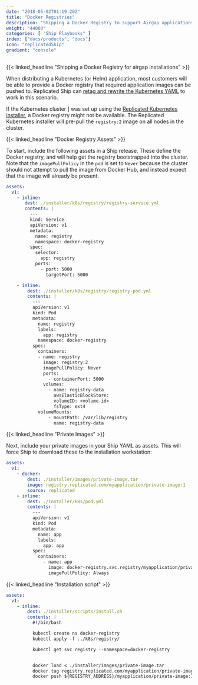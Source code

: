 ```yaml
---
date: "2018-05-02T01:19:20Z"
title: "Docker Registries"
description: "Shipping a Docker Registry to support Airgap applications"
weight: "44003"
categories: [ "Ship Playbooks" ]
index: ["docs/products", "docs"]
icon: "replicatedShip"
gradient: "console"
---
```


{{< linked_headline "Shipping a Docker Registry for airgap installations" >}}

When distributing a Kubernetes (or Helm) application, most customers will be able to provide a Docker registry that required application images can be pushed to. Replicated Ship can [retag and rewrite the Kubernetes YAML](/docs/ship/recipes/airgap-kubernetes/) to work in this scenario.

If the Kubernetes cluster ] was set up using the [Replicated Kubernetes installer](/docs/kubernetes/customer-installations/installing-k8s-only/), a Docker registry might not be available. The Replicated Kubernetes installer will pre-pull the `registry:2` image on all nodes in the cluster.

{{< linked_headline "Docker Registry Assets" >}}

To start, include the following assets in a Ship release. These define the Docker registry, and will help get the registry bootstrapped into the cluster. Note that the `imagePullPolicy` in the `pod` is set to `Never` because the cluster should not attempt to pull the image from Docker Hub, and instead expect that the image will already be present.

```yaml
assets:
  v1:
    - inline:
       dest: ./installer/k8s/registry/registry-service.yml
       contents: |
         ---
         kind: Service
         apiVersion: v1
         metadata:
           name: registry
           namespace: docker-registry
         spec:
           selector:
             app: registry
           ports:
             - port: 5000
               targetPort: 5000

    - inline:
        dest: ./installer/k8s/registry/registry-pod.yml
        contents: |
          ---
          apiVersion: v1
          kind: Pod
          metadata:
            name: registry
            labels:
              app: registry
            namespace: docker-registry
          spec:
            containers:
            - name: registry
              image: registry:2
              imagePullPolicy: Never
              ports:
                - containerPort: 5000
              volumes:
                - name: registry-data
                  awsElasticBlockStore:
                  volumeID: <volume-id>
                  fsType: ext4
            volumeMounts:
                - mountPath: /var/lib/registry
                  name: registry-data
```

{{< linked_headline "Private Images" >}}

Next, include your private images in your Ship YAML as assets. This will force Ship to download these to the installation workstation:

```yaml
assets:
  v1:
    - docker:
        dest: ./installer/images/private-image.tar
        image: registry.replicated.com/myapplication/private-image:1
        source: replicated
    - inline:
        dest: ./installer/k8s/pod.yml
        contents: |
          ---
          apiVersion: v1
          kind: Pod
          metadata:
            name: app
            labels:
              app: app
          spec:
            containers:
              - name: app
                image: docker-registry.svc.registry/myapplication/private-image:1
                imagePullPolicy: Always
```

{{< linked_headline "Installation script" >}}

```yaml
assets:
  v1:
    - inline:
        dest: ./installer/scripts/install.sh
        contents: |
          #!/bin/bash

          kubectl create ns docker-registry
          kubectl apply -f ../k8s/registry/

          kubectl get svc registry --namespace=docker-registry


          docker load < ./installer/images/private-image.tar
          docker tag registry.replicated.com/myapplication/private-image:1 ${REGISTRY_ADDRESS}/myapplication/private-image:1
          docker push ${REGISTRY_ADDRESS}/myapplication/private-image:1

```
